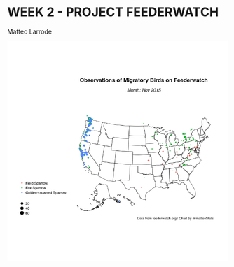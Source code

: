WEEK 2 - PROJECT FEEDERWATCH
================
Matteo Larrode

![GIF map](https://github.com/MatteoLarrode/TidyTuesday/blob/main/2023/Week2/feederwatch.gif)
